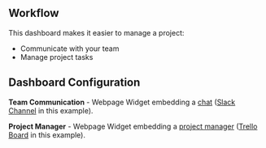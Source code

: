 ## Workflow

This dashboard makes it easier to manage a project:

- Communicate with your team
- Manage project tasks

## Dashboard Configuration

**Team Communication** - Webpage Widget embedding a [chat](/embedding-web-apps#chat) ([Slack Channel](/embedding-web-apps/chat/slack#embedding-slack-channel) in this example).

**Project Manager** - Webpage Widget embedding a [project manager](/embedding-web-apps#project-management) ([Trello Board](/embedding-web-apps/project-management/trello#embedding-trello-board) in this example).
